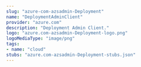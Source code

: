 ```yaml
---
slug: "azure-com-azsadmin-Deployment"
name: "DeploymentAdminClient"
provider: "azure.com"
description: "Deployment Admin Client."
logo: "azure.com-azsadmin-Deployment-logo.png"
logoMediaType: "image/png"
tags:
- name: "cloud"
stubs: "azure.com-azsadmin-Deployment-stubs.json"
---
```

